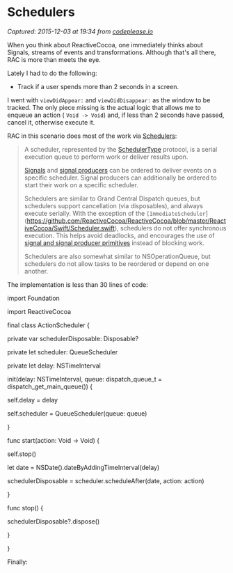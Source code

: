 # Schedulers

_Captured: 2015-12-03 at 19:34 from [codeplease.io](http://codeplease.io/2015/11/30/schedulers/)_

When you think about ReactiveCocoa, one immediately thinks about Signals, streams of events and transformations. Although that's all there, RAC is more than meets the eye.

Lately I had to do the following:

  * Track if a user spends more than 2 seconds in a screen. 

I went with `viewDidAppear:` and `viewDidDisappear:` as the window to be tracked. The only piece missing is the actual logic that allows me to enqueue an action ( `Void -> Void`) and, if less than 2 seconds have passed, cancel it, otherwise execute it.

RAC in this scenario does most of the work via [Schedulers](https://github.com/ReactiveCocoa/ReactiveCocoa/blob/master/ReactiveCocoa/Swift/Scheduler.swift):

> A scheduler, represented by the [SchedulerType](https://github.com/ReactiveCocoa/ReactiveCocoa/blob/master/ReactiveCocoa/Swift/Scheduler.swift#L12) protocol, is a serial execution queue to perform work or deliver results upon.
> 
> [Signals](https://github.com/ReactiveCocoa/ReactiveCocoa/blob/master/Documentation/FrameworkOverview.md#signals) and [signal producers](https://github.com/ReactiveCocoa/ReactiveCocoa/blob/master/Documentation/FrameworkOverview.md#signal-producers) can be ordered to deliver events on a specific scheduler. Signal producers can additionally be ordered to start their work on a specific scheduler.
> 
> Schedulers are similar to Grand Central Dispatch queues, but schedulers support cancellation (via disposables), and always execute serially. With the exception of the `[ImmediateScheduler`](https://github.com/ReactiveCocoa/ReactiveCocoa/blob/master/ReactiveCocoa/Swift/Scheduler.swift), schedulers do not offer synchronous execution. This helps avoid deadlocks, and encourages the use of [signal and signal producer primitives](https://github.com/ReactiveCocoa/ReactiveCocoa/blob/master/Documentation/BasicOperators.md) instead of blocking work.
> 
> Schedulers are also somewhat similar to NSOperationQueue, but schedulers do not allow tasks to be reordered or depend on one another.

The implementation is less than 30 lines of code:

import Foundation

import ReactiveCocoa

final class ActionScheduler {

private var schedulerDisposable: Disposable?

private let scheduler: QueueScheduler

private let delay: NSTimeInterval

init(delay: NSTimeInterval, queue: dispatch_queue_t = dispatch_get_main_queue()) {

self.delay = delay

self.scheduler = QueueScheduler(queue: queue)

}

func start(action: Void -> Void) {

self.stop()

let date = NSDate().dateByAddingTimeInterval(delay)

schedulerDisposable = scheduler.scheduleAfter(date, action: action)

}

func stop() {

schedulerDisposable?.dispose()

}

}

Finally:
